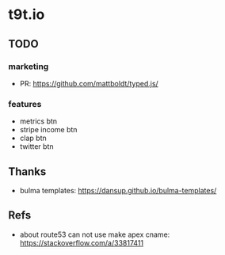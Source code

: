 # t9t.io

## TODO

### marketing

- PR: https://github.com/mattboldt/typed.js/

### features

- metrics btn
- stripe income btn
- clap btn
- twitter btn

## Thanks

- bulma templates: https://dansup.github.io/bulma-templates/

## Refs

- about route53 can not use make apex cname: https://stackoverflow.com/a/33817411